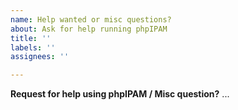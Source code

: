 ```yaml
---
name: Help wanted or misc questions?
about: Ask for help running phpIPAM
title: ''
labels: ''
assignees: ''

---
```


**Request for help using phpIPAM / Misc question?**
...